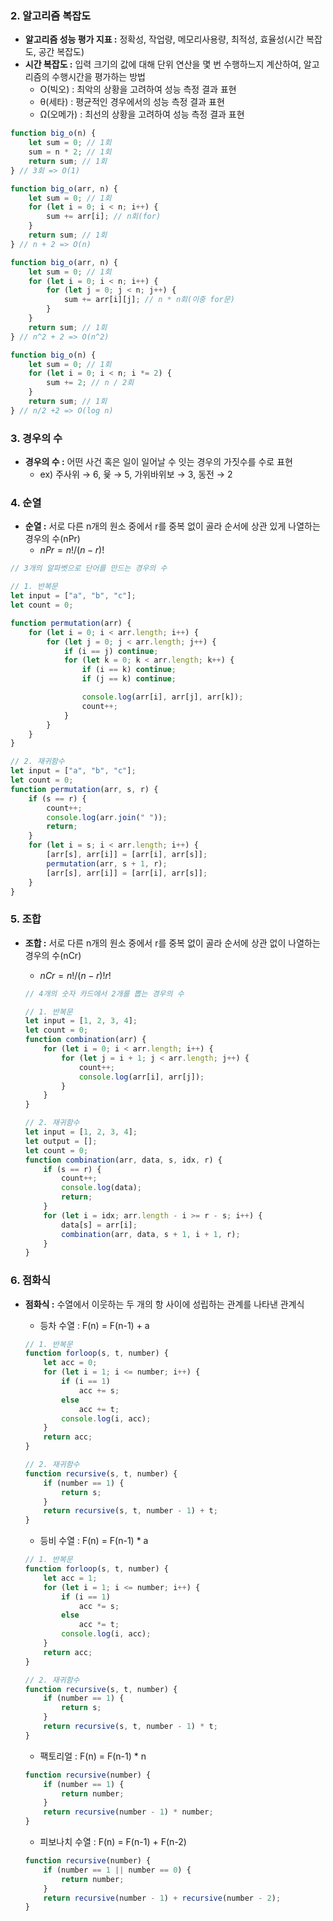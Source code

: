### 2. 알고리즘 복잡도

- **알고리즘 성능 평가 지표 :** 정확성, 작업량, 메모리사용량, 최적성, 효율성(시간 복잡도, 공간 복잡도)
- **시간 복잡도 :** 입력 크기의 값에 대해 단위 연산을 몇 번 수행하느지 계산하여, 알고리즘의 수행시간을 평가하는 방법
    - O(빅오) : 최악의 상황을 고려하여 성능 측정 결과 표현
    - θ(세타) : 평균적인 경우에서의 성능 측정 결과 표현
    - Ω(오메가) : 최선의 상황을 고려하여 성능 측정 결과 표현

```jsx
function big_o(n) {
	let sum = 0; // 1회
	sum = n * 2; // 1회
	return sum; // 1회
} // 3회 => O(1)

function big_o(arr, n) {
	let sum = 0; // 1회
	for (let i = 0; i < n; i++) {
		sum += arr[i]; // n회(for)
	}
	return sum; // 1회
} // n + 2 => O(n)

function big_o(arr, n) {
	let sum = 0; // 1회
	for (let i = 0; i < n; i++) {  
		for (let j = 0; j < n; j++) {
			sum += arr[i][j]; // n * n회(이중 for문)
		}
	}
	return sum; // 1회
} // n^2 + 2 => O(n^2)

function big_o(n) {
	let sum = 0; // 1회
	for (let i = 0; i < n; i *= 2) {
		sum += 2; // n / 2회
	}
	return sum; // 1회
} // n/2 +2 => O(log n)
```

### 3. 경우의 수

- **경우의 수 :** 어떤 사건 혹은 일이 일어날 수 잇는 경우의 가짓수를 수로 표현
    - ex) 주사위 → 6, 윷 → 5, 가위바위보 → 3, 동전 → 2

### 4. 순열

- **순열 :** 서로 다른 n개의 원소 중에서 r를 중복 없이 골라 순서에 상관 있게 나열하는 경우의 수(nPr)
    - $nPr = n! / (n-r)!$

```jsx
// 3개의 알파벳으로 단어를 만드는 경우의 수

// 1. 반복문
let input = ["a", "b", "c"];
let count = 0;

function permutation(arr) {
	for (let i = 0; i < arr.length; i++) {
		for (let j = 0; j < arr.length; j++) {
			if (i == j) continue;
			for (let k = 0; k < arr.length; k++) {
				if (i == k) continue;
				if (j == k) continue;

				console.log(arr[i], arr[j], arr[k]);
				count++;
			}
		}
	}
}

// 2. 재귀함수
let input = ["a", "b", "c"];
let count = 0;
function permutation(arr, s, r) {
	if (s == r) {
		count++;
		console.log(arr.join(" "));
		return;
	}
	for (let i = s; i < arr.length; i++) {
		[arr[s], arr[i]] = [arr[i], arr[s]];
		permutation(arr, s + 1, r);
		[arr[s], arr[i]] = [arr[i], arr[s]];
	}
}
```

### 5. 조합

- **조합 :** 서로 다른 n개의 원소 중에서 r를 중복 없이 골라 순서에 상관 없이 나열하는 경우의 수(nCr)
    - $nCr = n! / (n-r)! r!$
    
    ```jsx
    // 4개의 숫자 카드에서 2개를 뽑는 경우의 수
    
    // 1. 반복문
    let input = [1, 2, 3, 4];
    let count = 0;
    function combination(arr) {
    	for (let i = 0; i < arr.length; i++) {
    		for (let j = i + 1; j < arr.length; j++) {
    			count++;
    			console.log(arr[i], arr[j]);
    		}
    	}
    }
    
    // 2. 재귀함수
    let input = [1, 2, 3, 4];
    let output = [];
    let count = 0;
    function combination(arr, data, s, idx, r) {
    	if (s == r) {
    		count++;
    		console.log(data);
    		return;
    	}
    	for (let i = idx; arr.length - i >= r - s; i++) {
    		data[s] = arr[i];
    		combination(arr, data, s + 1, i + 1, r);
    	}
    }
    ```
    

### 6. 점화식

- **점화식 :** 수열에서 이웃하는 두 개의 항 사이에 성립하는 관계를 나타낸 관계식
    - 등차 수열 : F(n) = F(n-1) + a
    
    ```jsx
    // 1. 반복문
    function forloop(s, t, number) {
    	let acc = 0;
    	for (let i = 1; i <= number; i++) {
    		if (i == 1)
    			acc += s;
    		else
    			acc += t;
    		console.log(i, acc);
    	}
    	return acc;
    }
    
    // 2. 재귀함수
    function recursive(s, t, number) {
    	if (number == 1) {
    		return s;
    	}
    	return recursive(s, t, number - 1) + t;
    }
    ```
    
    - 등비 수열 : F(n) = F(n-1) * a
    
    ```jsx
    // 1. 반복문
    function forloop(s, t, number) {
    	let acc = 1;
    	for (let i = 1; i <= number; i++) {
    		if (i == 1)
    			acc *= s;
    		else
    			acc *= t;
    		console.log(i, acc);
    	}
    	return acc;
    }
    
    // 2. 재귀함수
    function recursive(s, t, number) {
    	if (number == 1) {
    		return s;
    	}
    	return recursive(s, t, number - 1) * t;
    }
    ```
    
    - 팩토리얼 : F(n) = F(n-1) * n
    
    ```jsx
    function recursive(number) {
    	if (number == 1) {
    		return number;
    	}
    	return recursive(number - 1) * number;
    }
    ```
    
    - 피보나치 수열 : F(n) = F(n-1) + F(n-2)
    
    ```jsx
    function recursive(number) {
    	if (number == 1 || number == 0) {
    		return number;
    	}
    	return recursive(number - 1) + recursive(number - 2);
    }
    ```
